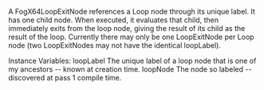 A FogX64LoopExitNode references a Loop node through its unique label. It has one child node. When executed, it evaluates that child, then immediately exits from the loop node, giving the result of its child as the result of the loop. Currently there may only be one LoopExitNode per Loop node (two LoopExitNodes may not have the identical loopLabel).

Instance Variables:
	loopLabel	<Object> The unique label of a loop node that is one of my ancestors -- known at creation time.
	loopNode 	<FogX64LoopNode> The node so labeled -- discovered at pass 1 compile time.
		
	

